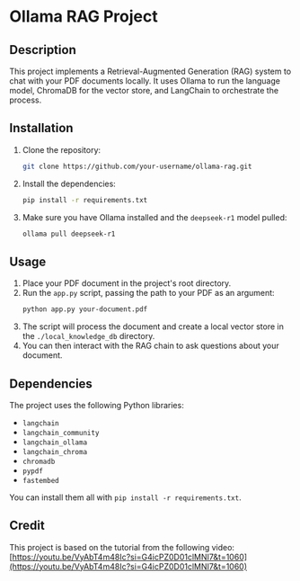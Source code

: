 # Ollama RAG Project

## Description

This project implements a Retrieval-Augmented Generation (RAG) system to chat with your PDF documents locally. It uses Ollama to run the language model, ChromaDB for the vector store, and LangChain to orchestrate the process.

## Installation

1.  Clone the repository:
    ```bash
    git clone https://github.com/your-username/ollama-rag.git
    ```
2.  Install the dependencies:
    ```bash
    pip install -r requirements.txt
    ```
3.  Make sure you have Ollama installed and the `deepseek-r1` model pulled:
    ```bash
    ollama pull deepseek-r1
    ```

## Usage

1.  Place your PDF document in the project's root directory.
2.  Run the `app.py` script, passing the path to your PDF as an argument:
    ```bash
    python app.py your-document.pdf
    ```
3.  The script will process the document and create a local vector store in the `./local_knowledge_db` directory.
4.  You can then interact with the RAG chain to ask questions about your document.

## Dependencies

The project uses the following Python libraries:

*   `langchain`
*   `langchain_community`
*   `langchain_ollama`
*   `langchain_chroma`
*   `chromadb`
*   `pypdf`
*   `fastembed`

You can install them all with `pip install -r requirements.txt`.

## Credit

This project is based on the tutorial from the following video:
[https://youtu.be/VyAbT4m48Ic?si=G4icPZ0D01clMNI7&t=1060](https://youtu.be/VyAbT4m48Ic?si=G4icPZ0D01clMNI7&t=1060)
